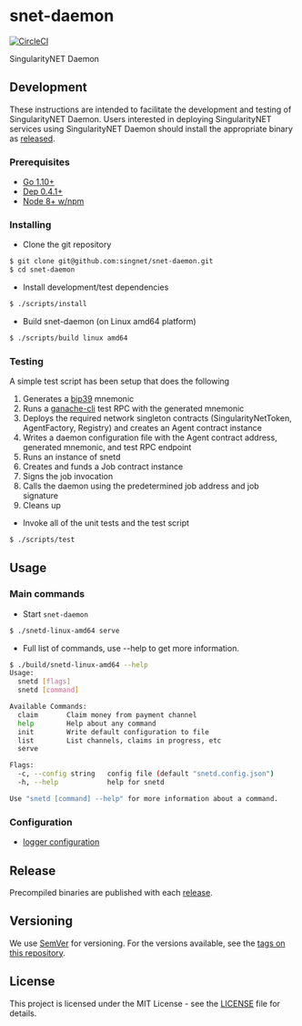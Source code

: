 # snet-daemon

[![CircleCI](https://circleci.com/gh/singnet/snet-daemon.svg?style=svg)](https://circleci.com/gh/singnet/snet-daemon)

SingularityNET Daemon

## Development

These instructions are intended to facilitate the development and testing of SingularityNET Daemon. Users interested in
deploying SingularityNET services using SingularityNET Daemon should install the appropriate binary as
[released](#release).

### Prerequisites

* [Go 1.10+](https://golang.org/dl/)
* [Dep 0.4.1+](https://github.com/golang/dep#installation)
* [Node 8+ w/npm](https://nodejs.org/en/download/)

### Installing

* Clone the git repository
```bash
$ git clone git@github.com:singnet/snet-daemon.git
$ cd snet-daemon
```

* Install development/test dependencies
```bash
$ ./scripts/install
```

* Build snet-daemon (on Linux amd64 platform)
```bash
$ ./scripts/build linux amd64
```

### Testing

A simple test script has been setup that does the following
1. Generates a [bip39](https://github.com/bitcoin/bips/blob/master/bip-0039.mediawiki) mnemonic
2. Runs a [ganache-cli](https://github.com/trufflesuite/ganache-cli) test RPC with the generated mnemonic
3. Deploys the required network singleton contracts (SingularityNetToken, AgentFactory, Registry) and
creates an Agent contract instance
4. Writes a daemon configuration file with the Agent contract address, generated mnemonic, and test RPC endpoint
5. Runs an instance of snetd
6. Creates and funds a Job contract instance
7. Signs the job invocation
8. Calls the daemon using the predetermined job address and job signature
9. Cleans up

* Invoke all of the unit tests and the test script
```bash
$ ./scripts/test
```

## Usage

### Main commands

* Start ```snet-daemon```
```bash
$ ./snetd-linux-amd64 serve
```

* Full list of commands, use --help to get more information.
```bash
$ ./build/snetd-linux-amd64 --help
Usage:
  snetd [flags]
  snetd [command]

Available Commands:
  claim       Claim money from payment channel
  help        Help about any command
  init        Write default configuration to file
  list        List channels, claims in progress, etc
  serve       

Flags:
  -c, --config string   config file (default "snetd.config.json")
  -h, --help            help for snetd

Use "snetd [command] --help" for more information about a command.
```

### Configuration

* [logger configuration](./logger/README.md)

## Release

Precompiled binaries are published with each [release](https://github.com/singnet/snet-daemon/releases).

## Versioning

We use [SemVer](http://semver.org/) for versioning. For the versions available, see the
[tags on this repository](https://github.com/singnet/snet-daemon/tags). 

## License

This project is licensed under the MIT License - see the
[LICENSE](https://github.com/singnet/snet-daemon/blob/master/LICENSE) file for details.
